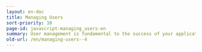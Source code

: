 ```yaml
---
layout: en-doc
title: Managing Users
sort-priority: 10
page-id: javascript-managing_users-en
summary: User management is fundamental to the success of your application.  Kii SDK provides various features to let your application onboard, manage and leverage your application's users.  All of the tasks required for standard applications are simplified by our SDK, making it easy to get your application up and running.
old-url: /en/managing-users--4
---
```

